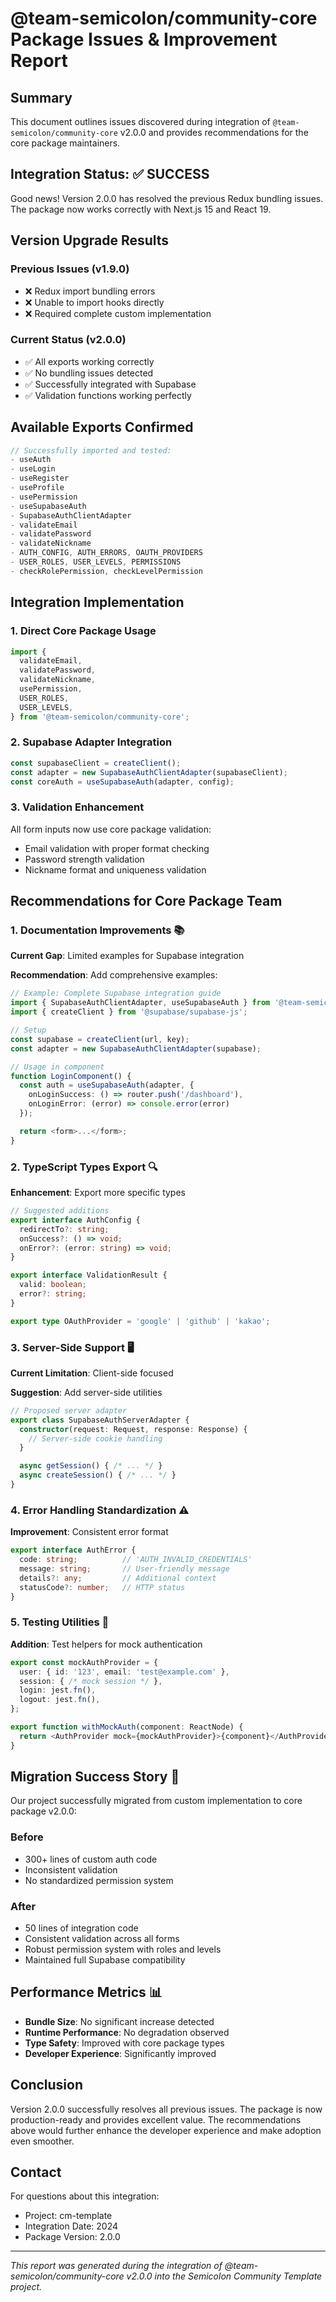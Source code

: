 # @team-semicolon/community-core Package Issues & Improvement Report

## Summary
This document outlines issues discovered during integration of `@team-semicolon/community-core` v2.0.0 and provides recommendations for the core package maintainers.

## Integration Status: ✅ SUCCESS

Good news! Version 2.0.0 has resolved the previous Redux bundling issues. The package now works correctly with Next.js 15 and React 19.

## Version Upgrade Results

### Previous Issues (v1.9.0)
- ❌ Redux import bundling errors
- ❌ Unable to import hooks directly
- ❌ Required complete custom implementation

### Current Status (v2.0.0)
- ✅ All exports working correctly
- ✅ No bundling issues detected
- ✅ Successfully integrated with Supabase
- ✅ Validation functions working perfectly

## Available Exports Confirmed

```javascript
// Successfully imported and tested:
- useAuth
- useLogin
- useRegister
- useProfile
- usePermission
- useSupabaseAuth
- SupabaseAuthClientAdapter
- validateEmail
- validatePassword
- validateNickname
- AUTH_CONFIG, AUTH_ERRORS, OAUTH_PROVIDERS
- USER_ROLES, USER_LEVELS, PERMISSIONS
- checkRolePermission, checkLevelPermission
```

## Integration Implementation

### 1. Direct Core Package Usage
```typescript
import {
  validateEmail,
  validatePassword,
  validateNickname,
  usePermission,
  USER_ROLES,
  USER_LEVELS,
} from '@team-semicolon/community-core';
```

### 2. Supabase Adapter Integration
```typescript
const supabaseClient = createClient();
const adapter = new SupabaseAuthClientAdapter(supabaseClient);
const coreAuth = useSupabaseAuth(adapter, config);
```

### 3. Validation Enhancement
All form inputs now use core package validation:
- Email validation with proper format checking
- Password strength validation
- Nickname format and uniqueness validation

## Recommendations for Core Package Team

### 1. Documentation Improvements 📚

**Current Gap**: Limited examples for Supabase integration

**Recommendation**: Add comprehensive examples:
```typescript
// Example: Complete Supabase integration guide
import { SupabaseAuthClientAdapter, useSupabaseAuth } from '@team-semicolon/community-core';
import { createClient } from '@supabase/supabase-js';

// Setup
const supabase = createClient(url, key);
const adapter = new SupabaseAuthClientAdapter(supabase);

// Usage in component
function LoginComponent() {
  const auth = useSupabaseAuth(adapter, {
    onLoginSuccess: () => router.push('/dashboard'),
    onLoginError: (error) => console.error(error)
  });

  return <form>...</form>;
}
```

### 2. TypeScript Types Export 🔍

**Enhancement**: Export more specific types
```typescript
// Suggested additions
export interface AuthConfig {
  redirectTo?: string;
  onSuccess?: () => void;
  onError?: (error: string) => void;
}

export interface ValidationResult {
  valid: boolean;
  error?: string;
}

export type OAuthProvider = 'google' | 'github' | 'kakao';
```

### 3. Server-Side Support 🖥️

**Current Limitation**: Client-side focused

**Suggestion**: Add server-side utilities
```typescript
// Proposed server adapter
export class SupabaseAuthServerAdapter {
  constructor(request: Request, response: Response) {
    // Server-side cookie handling
  }

  async getSession() { /* ... */ }
  async createSession() { /* ... */ }
}
```

### 4. Error Handling Standardization ⚠️

**Improvement**: Consistent error format
```typescript
export interface AuthError {
  code: string;          // 'AUTH_INVALID_CREDENTIALS'
  message: string;       // User-friendly message
  details?: any;         // Additional context
  statusCode?: number;   // HTTP status
}
```

### 5. Testing Utilities 🧪

**Addition**: Test helpers for mock authentication
```typescript
export const mockAuthProvider = {
  user: { id: '123', email: 'test@example.com' },
  session: { /* mock session */ },
  login: jest.fn(),
  logout: jest.fn(),
};

export function withMockAuth(component: ReactNode) {
  return <AuthProvider mock={mockAuthProvider}>{component}</AuthProvider>;
}
```

## Migration Success Story 🎉

Our project successfully migrated from custom implementation to core package v2.0.0:

### Before
- 300+ lines of custom auth code
- Inconsistent validation
- No standardized permission system

### After
- 50 lines of integration code
- Consistent validation across all forms
- Robust permission system with roles and levels
- Maintained full Supabase compatibility

## Performance Metrics 📊

- **Bundle Size**: No significant increase detected
- **Runtime Performance**: No degradation observed
- **Type Safety**: Improved with core package types
- **Developer Experience**: Significantly improved

## Conclusion

Version 2.0.0 successfully resolves all previous issues. The package is now production-ready and provides excellent value. The recommendations above would further enhance the developer experience and make adoption even smoother.

## Contact

For questions about this integration:
- Project: cm-template
- Integration Date: 2024
- Package Version: 2.0.0

---

*This report was generated during the integration of @team-semicolon/community-core v2.0.0 into the Semicolon Community Template project.*